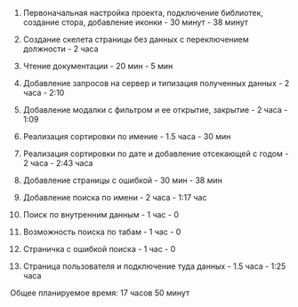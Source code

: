 1. Первоначальная настройка проекта, подключение библиотек, создание стора, добавление иконки - 30 минут - 38 минут 

2. Создание скелета страницы без данных с переключением должности - 2 часа
3. Чтение документации - 20 мин - 5 мин
4. Добавление запросов на сервер и типизация полученных данных - 2 часа - 2:10
5. Добавление модалки с фильтром и ее открытие, закрытие - 2 часа - 1:09
6. Реализация сортировки по имение - 1.5 часа - 30 мин
7. Реализация сортировки по дате и добавление отсекающей с годом - 2 часа - 2:43 часа 
8. Добавление страницы с ошибкой - 30 мин - 38 мин
9. Добавление поиска по имени - 2 часа - 1:17 час
10. Поиск по внутренним данным - 1 час - 0
11. Возможность поиска по табам - 1 час - 0
12. Страничка с ошибкой поиска - 1 час - 0 
13. Страница пользователя и подключение туда данных - 1.5 часа - 1:25 часа

Общее планируемое время: 17 часов 50 минут
